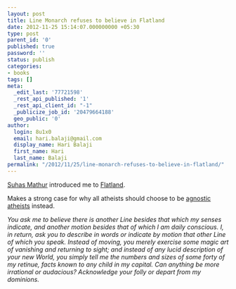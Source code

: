 ```yaml
---
layout: post
title: Line Monarch refuses to believe in Flatland
date: 2012-11-25 15:14:07.000000000 +05:30
type: post
parent_id: '0'
published: true
password: ''
status: publish
categories:
- books
tags: []
meta:
  _edit_last: '77721598'
  _rest_api_published: '1'
  _rest_api_client_id: "-1"
  _publicize_job_id: '20479664188'
  geo_public: '0'
author:
  login: 8u1x0
  email: hari.balaji@gmail.com
  display_name: Hari Balaji
  first_name: Hari
  last_name: Balaji
permalink: "/2012/11/25/line-monarch-refuses-to-believe-in-flatland/"
---
```

[Suhas Mathur](http://suhasmathur.com) introduced me to [Flatland](http://www.geom.uiuc.edu/~banchoff/Flatland/).

Makes a strong case for why all atheists should choose to be [agnostic atheists](https://en.wikipedia.org/wiki/Agnostic_atheism) instead.

_You ask me to believe there is another Line besides that which my senses indicate, and another motion besides that of which I am daily conscious. I, in return, ask you to describe in words or indicate by motion that other Line of which you speak. Instead of moving, you merely exercise some magic art of vanishing and returning to sight; and instead of any lucid description of your new World, you simply tell me the numbers and sizes of some forty of my retinue, facts known to any child in my capital. Can anything be more irrational or audacious? Acknowledge your folly or depart from my dominions._

